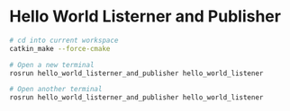 # Hello World Listerner and Publisher

```bash
# cd into current workspace
catkin_make --force-cmake

# Open a new terminal
rosrun hello_world_listerner_and_publisher hello_world_listener

# Open another terminal
rosrun hello_world_listerner_and_publisher hello_world_listener
```
